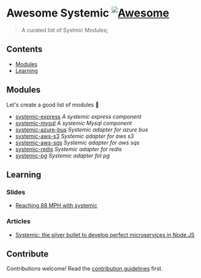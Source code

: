 # Awesome Systemic [![Awesome](https://awesome.re/badge.svg)](https://awesome.re)

> A curated list of Systmic Modules;


## Contents

- [Modules](#modules)
- [Learning](#learning)


## Modules

Let's create a good list of modules :muscle:

- [systemic-express](https://www.npmjs.com/package/systemic-express) _A systemic express component_
- [systemic-mysql](https://www.npmjs.com/package/systemic-mysql) _A systemic Mysql component_
- [systemic-azure-bus](https://www.npmjs.com/package/systemic-azure-bus) _Systemic adapter for azure bus_
- [systemic-aws-s3](https://github.com/guidesmiths/systemic-aws-s3) _Systemic adapter for aws s3_
- [systemic-aws-sqs](https://github.com/guidesmiths/systemic-aws-sqs) _Systemic adapter for aws sqs_
- [systemic-redis](https://github.com/guidesmiths/systemic-aws-sqs) _Systemic adapter for redis_
- [systemic-pg](https://github.com/guidesmiths/systemic-pg) _Systemic adapter fot pg_

## Learning

### Slides
- [Reaching 88 MPH with systemic](https://matteodipaolo.github.io/Reaching88MphWithSystemic/#/)
### Articles
- [Systemic: the silver bullet to develop perfect microservices in Node.JS](https://dev.to/guidesmiths/systemic-the-silver-bullet-to-develop-perfect-microservices-in-node-js-d84)
## Contribute

Contributions welcome! Read the [contribution guidelines](contributing.md) first.
